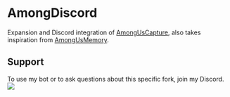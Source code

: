 # AmongDiscord
Expansion and Discord integration of [AmongUsCapture](https://github.com/denverquane/amonguscapture), also takes inspiration from [AmongUsMemory](https://github.com/shlifedev/AmongUsMemory).

## Support
To use my bot or to ask questions about this specific fork, join my Discord.  
[<img src="https://canary.discordapp.com/api/guilds/549214833858576395/widget.png?style=banner2">](https://discord.gg/2gkybyu)
